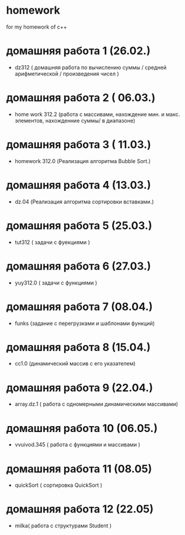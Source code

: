 # homework
 for my homework of c++
# домашняя работа 1 (26.02.)
- dz312 ( домашняя работа по вычислению суммы / средней арифметической / произведения чисел )
# домашняя работа 2 ( 06.03.)
- home work 312.2 (работа с массивами, нахождение мин. и макс. элементов, нахожденние суммы/ в диапазоне) 
# домашняя работа 3 ( 11.03.)
- homework 312.0 (Реализация алгоритма Bubble Sort.)
# домашняя работа 4 (13.03.)
- dz.04 (Реализация алгоритма сортировки вставками.)
# домашняя работа 5 (25.03.)
- tut312 ( задачи с фуекциями )
 # домашняя работа 6 (27.03.)
 - yuy312.0 ( задачи с функциями )
# домашняя работа 7 (08.04.)
- funks (задание с перегрузками и шаблонами функций)
# домашняя работа 8 (15.04.)
- сс1.0 (динамический массив с его указателем)
# домашняя работа 9 (22.04.)
- array.dz.1 ( работа с одномерными динамическими массивами)
# домашняя работа 10 (06.05.)
- vvuivod.345 ( работа с функциями и массивами )
# домашняя работа 11 (08.05)
- quickSort ( сортировка  QuickSort )
# домашняя работа 12 (22.05)
- milka( работа с структурами Student )
